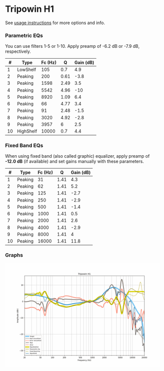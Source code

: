 # Tripowin H1
See [usage instructions](https://github.com/jaakkopasanen/AutoEq#usage) for more options and info.

### Parametric EQs
You can use filters 1-5 or 1-10. Apply preamp of -6.2 dB or -7.9 dB, respectively.

|   # | Type      |   Fc (Hz) |    Q |   Gain (dB) |
|-----|-----------|-----------|------|-------------|
|   1 | LowShelf  |       105 | 0.7  |         4.9 |
|   2 | Peaking   |       200 | 0.61 |        -3.8 |
|   3 | Peaking   |      1598 | 2.49 |         3.5 |
|   4 | Peaking   |      5542 | 4.96 |       -10   |
|   5 | Peaking   |      8920 | 1.09 |         6.4 |
|   6 | Peaking   |        66 | 4.77 |         3.4 |
|   7 | Peaking   |        91 | 2.48 |        -1.5 |
|   8 | Peaking   |      3020 | 4.92 |        -2.8 |
|   9 | Peaking   |      3957 | 6    |         2.5 |
|  10 | HighShelf |     10000 | 0.7  |         4.4 |

### Fixed Band EQs
When using fixed band (also called graphic) equalizer, apply preamp of **-12.0 dB** (if available) and set gains manually with these parameters.

|   # | Type    |   Fc (Hz) |    Q |   Gain (dB) |
|-----|---------|-----------|------|-------------|
|   1 | Peaking |        31 | 1.41 |         4.3 |
|   2 | Peaking |        62 | 1.41 |         5.2 |
|   3 | Peaking |       125 | 1.41 |        -2.7 |
|   4 | Peaking |       250 | 1.41 |        -2.9 |
|   5 | Peaking |       500 | 1.41 |        -1.4 |
|   6 | Peaking |      1000 | 1.41 |         0.5 |
|   7 | Peaking |      2000 | 1.41 |         2.6 |
|   8 | Peaking |      4000 | 1.41 |        -2.9 |
|   9 | Peaking |      8000 | 1.41 |         4   |
|  10 | Peaking |     16000 | 1.41 |        11.8 |

### Graphs
![](./Tripowin%20H1.png)
